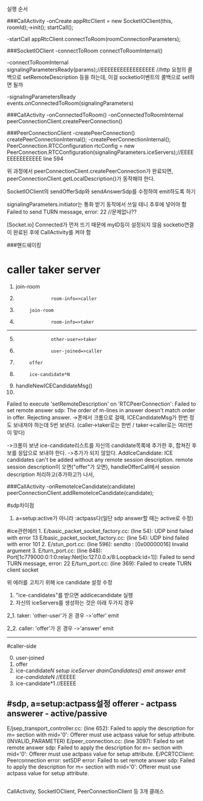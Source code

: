 실행 순서

###CallActivity
-onCreate
appRtcClient = new SocketIOClient(this, roomId);->init();
startCall();

-startCall
appRtcClient.connectToRoom(roomConnectionParameters);

###SocketIOClient
-connectToRoom
connectToRoomInternal()

-connectToRoomInternal
signalingParametersReady(params);//EEEEEEEEEEEEEEEEE
//http 요청의 콜백으로 setRemoteDescription 등을 하는데, 이걸 socketio이벤트의 콜백으로 set하면 될까

-signalingParametersReady
events.onConnectedToRoom(signalingParameters)

###CallActivity
-onConnectedToRoom()
-onConnectedToRoomInternal
peerConnectionClient.createPeerConnection()

###PeerConnectionClient
-createPeerConnection()
createPeerConnectionInternal();
-createPeerConnectionInternal();
PeerConnection.RTCConfiguration rtcConfig =
        new PeerConnection.RTCConfiguration(signalingParameters.iceServers);//EEEEEEEEEEEEEEE line 594


위 과정에서 peerConnectionClient.createPeerConnection가 완료되면,
peerConnectionClient.getLocalDescription()가 동작해야 한다.

SocketIOClient의 sendOfferSdp와 sendAnswerSdp를 수정하여 emit하도록 하기

signalingParameters.initiator는 통화 받기 동작에서 쓰일 테니 추후에 넣어야 함
Failed to send TURN message, error: 22 //문제없나??

[Socket.io] Connected가 먼저 뜨기 때문에 myID등이 설정되지 않음
socketio연결이 완료된 후에 CallActivity를 켜야 함

###핸드쉐이킹 

#	caller		taker		server
1.	join-room
2.					room-info=>caller
3.			join-room
4.					room-info=>taker
-------------------------------------------------------------
5.					other-user=>taker
6.					user-joined=>caller
7.			offer
8.			ice-candidate*N
9.	handleNewICECandidateMsg()
10. 

Failed to execute 'setRemoteDescription' on 'RTCPeerConnection':
Failed to set remote answer sdp:
The order of m-lines in answer doesn't match order in offer. Rejecting answer.
->폰에서 크롬으로 걸때, ICECandidateMsg가 한번 정도 보내져야 하는데 5번 보낸다.
(caller->taker로는 한번 / taker->caller로는 여러번이 맞다)

->크롬이 보낸 ice-candidate리스트를 자신의 candidate목록에 추가한 후,
합쳐진 후보를 응답으로 보내야 한다.
->추가가 되지 않았다.
AddIceCandidate: ICE candidates can't be added without any remote session description.
remote session description이 오면("offer"가 오면),
handleOfferCall에서 session description 처리하고(추가하고?) 나서,

###CallActivity
-onRemoteIceCandidate(candidate)
peerConnectionClient.addRemoteIceCandidate(candidate);

#sdp차이점
1. a=setup:active가 아니라 :actpass다(일단 sdp answer할 때는 active로 수정)

#ice관련에러
1. 
E/basic_packet_socket_factory.cc: (line 54): UDP bind failed with error 13
E/basic_packet_socket_factory.cc: (line 54): UDP bind failed with error 101
2. 
E/stun_port.cc: (line 596): sendto : [0x00000016] Invalid argument
3. 
E/turn_port.cc: (line 848): Port[1c779000:0:1:0:relay:Net[lo:127.0.0.x/8:Loopback:id=1]]: Failed to send TURN message, error: 22
E/turn_port.cc: (line 369): Failed to create TURN client socket

위 에러를 고치기 위해 ice candidate 설정 수정
1. "ice-candidates"를 받으면 addicecandidate 실행
2. 자신의 iceServers를 생성하는 것은 아래 두가지 경우

2_1. taker: 'other-user'가 온 경우
->'offer' emit

2_2. caller: 'offer'가 온 경우
->'answer' emit

----------------------------
#caller-side

0. user-joined
1. offer
2. ice-candidate*N
setup iceServer
drainCandidates()
emit answer
emit ice-candidate*N //EEEEE
3. ice-candidate*1 //EEEEE

#sdp, a=setup:actpass설정
offerer - actpass
answerer - active/passive
-------------------------------
E/jsep_transport_controller.cc: (line 652): Failed to apply the description for m= section with mid='0': Offerer must use actpass value for setup attribute. (INVALID_PARAMETER)
E/peer_connection.cc: (line 3097): Failed to set remote answer sdp: Failed to apply the description for m= section with mid='0': Offerer must use actpass value for setup attribute.
E/PCRTCClient: Peerconnection error: setSDP error: Failed to set remote answer sdp: Failed to apply the description for m= section with mid='0': Offerer must use actpass value for setup attribute.

##
CallActivity, SocketIOClient, PeerConnectionClient 등 3개 클래스





